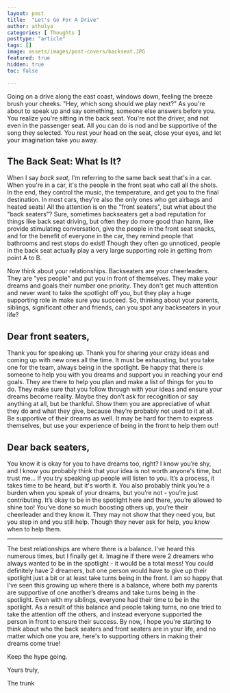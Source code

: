 ```yaml
---
layout: post
title:  "Let's Go For A Drive"
author: athulya
categories: [ Thoughts ]
posttype: "article"
tags: []
image: assets/images/post-covers/backseat.JPG
featured: true
hidden: true
toc: false

---
```


Going on a drive along the east coast, windows down, feeling the  breeze brush your cheeks. "Hey, which song should we play next?" As you're about to speak up and say something, someone else answers before you. You realize you're sitting in the back seat. You're not the driver, and not even in the passenger seat. All you can do is nod and be supportive of the song they selected. You rest your head on the seat, close your eyes, and let your imagination take you away.

## The Back Seat: What Is It?

When I say *back seat*, I'm referring to the same back seat that's in a car. When you're in a car, it's the people in the front seat who call all the shots. In the end, they control the music, the temperature, and get you to the final destination. In most cars, they're also the only ones who get airbags and heated seats! All the attention is on the "front seaters", but what about the "back seaters"? Sure, sometimes backseaters get a bad reputation for things like back seat driving, but often they do more good than harm, like provide stimulating conversation, give the people in the front seat snacks, and for the benefit of everyone in the car, they remind people that bathrooms and rest stops do exist! Though they often go unnoticed, people in the back seat actually play a very large supporting role in getting from point A to B.

Now think about your relationships. Backseaters are your cheerleaders. They are "yes people" and put you in front of themselves. They make your dreams and goals their number one priority. They don't get much attention and never want to take the spotlight off you, but they play a huge supporting role in make sure you succeed. So, thinking about your parents, siblings, significant other and friends, can you spot any backseaters in your life?

## Dear front seaters,

Thank you for speaking up. Thank you for sharing your crazy ideas and coming up with new ones all the time. It must be exhausting, but you take one for the team, always being in the spotlight. Be happy that there is someone to help you with you dreams and support you in reaching your end goals. They are there to help you plan and make a list of things for you to do. They make sure that you follow through with your ideas and ensure your dreams become reality. Maybe they don’t ask for recognition or say anything at all, but be thankful. Show them you are appreciative of what they do and what they give, because they’re probably not used to it at all. Be supportive of their dreams as well. It may be hard for them to express themselves, but use your experience of being in the front to help them out!

## Dear back seaters,

You know it is okay for you to have dreams too, right? I know you’re shy, and I know you probably think that your idea is not worth anyone's time, but trust me... If you try speaking up people will listen to you. It’s a process, it takes time to be heard, but it's worth it. You also probably think you’re a burden when you speak of your dreams, but you’re not - you’re just contributing. It’s okay to be in the spotlight here and there, you’re allowed to shine too! You’ve done so much boosting others up, you’re their cheerleader and they know it. They may not show that they need you, but you step in and you still help. Though they never ask for help, you know when to help them. 

------

The best relationships are where there is a balance. I've heard this numerous times, but I finally get it. Imagine if there were 2 dreamers who always wanted to be in the spotlight - it would be a total mess! You could definitely have 2 dreamers, but one person would have to give up their spotlight just a bit or at least take turns being in the front. I am so happy that I’ve seen this growing up where there is a balance, where both my parents are supportive of one another’s dreams and take turns being in the spotlight. Even with my siblings, everyone had their time to be in the spotlight. As a result of this balance and people taking turns, no one tried to take the attention off the others, and instead everyone supported the person in front to ensure their success. By now, I hope you're starting to think about who the back seaters and front seaters are in your life, and no matter which one you are, here's to supporting others in making their dreams come true!

Keep the hype going.

Yours truly,

The trunk